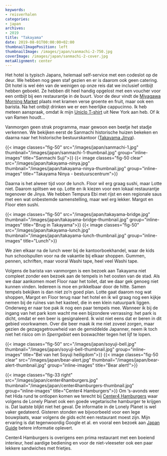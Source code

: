```yaml
---
keywords:
- reisverhalen
categories:
- japan
archives:
- 2019
title: "Takayama"
date: 2019-08-01T00:00:00+02:00
thumbnailImagePosition: left
thumbnailImage: /images/japan/sanmachi-2-750.jpg
coverImage: /images/japan/sanmachi-2-cover.jpg
metaAlignment: center
---
```

Het hotel is typisch Japans, helemaal self-service met een codeslot op de deur. We hebben nog geen staf gezien en er is daarom ook geen catering. Dit hotel is wel één van de weinigen op onze reis dat we inclusief ontbijt hebben geboekt. Ze hebben dit heel handig opgelost met een voucher voor een ontbijt bij een restaurantje in de buurt.
Voor de deur vindt de [Miyagawa Morning Market](https://maps.app.goo.gl/ZYhVczE9GW9cXi8o7) plaats met kramen verse groente en fruit, maar ook een barista. Na het ontbijt drinken we er een heerlijke cappucinno. Ik heb meteen aanspraak, omdat ik mijn [Uniclo T-shirt](/images/new-york/uniqlo.jpg) uit New York aan heb. Of ik van Ramen houdt…

Vanmorgen geen strak programma, maar gewoon een beetje het stadje verkennen. We bekijken eerst de Sanmachi historische huizen bekeken en daarna naar het historische bestuurskantoor ([Takayama Jinya](https://www.pref.gifu.lg.jp/foreign-languages/English/tourism/takayama/)).

{{< image classes="fig-50" src="/images/japan/sanmachi-1.jpg" thumbnail="/images/japan/sanmachi-1-thumbnail.jpg" group="inline-images" title="Sanmachi Suji">}}
{{< image classes="fig-50 clear" src="/images/japan/takayama-ninya.jpg" thumbnail="/images/japan/takayama-ninya-thumbnail.jpg" group="inline-images" title="Takayama Ninya - bestuurscentrum">}}

Daarna is het alweer tijd voor de lunch. Floor wil erg graag sushi, maar Lotte niet. Daarom splitsen we op. Lotte en ik kiezen voor een lokaal restaurantje tegenover de Jinya. We hebben Tempura Ebi met rijst en een regionale saus met een wat onbestemde samenstelling, maar wel erg lekker. Margot en Floor eten sushi.

{{< image classes="fig-50" src="/images/japan/takayama-bridge.jpg" thumbnail="/images/japan/takayama-bridge-thumbnail.jpg" group="inline-images" title="Brug in Takayama">}}
{{< image classes="fig-50" src="/images/japan/takayama-lunch.jpg" thumbnail="/images/japan/takayama-lunch-thumbnail.jpg" group="inline-images" title="Lunch">}}

We zien elkaar na de lunch weer bij de kantoorboekhandel, waar de kids hun schoolspullen voor na de vakantie bij elkaar shoppen. Gummen, pennen, schriften, maar vooral Washi tape, heel veel Washi tape.

Volgens de barista van vanmorgen is een bezoek aan Takayama niet compleet zonder een bezoek aan de tempels in het oosten van de stad. Als we daar aankomen moet Floor naar het toilet, dat we daar gek genoeg niet kunnen vinden. Iedereen is moe en prikkelbaar door de hitte. Samen tempels bekijken is dan niet zo’n goed plan. Lotte gaat daarom nog wat shoppen, Margot en Floor terug naar het hotel en ik wil graag nog een kijkje nemen bij de ruïnes van het kasteel, die in een klein natuurpark liggen. Onderweg er naar toe pak ik nog een paar tempels mee. Wanneer ik bij de ingang van het park kom wacht me een bijzondere verrassing: het park is dicht, omdat er een beer is gesignaleerd. Ik wist niet eens dat er beren in dit gebied voorkwamen. Over die beer maak ik me niet zoveel zorgen, maar gezien de gezagsgetrouwheid van de gemiddelde Japanner, neem ik toch niet het risico om in _Sperrgebiet_ een boswachter tegen het lijf te lopen.

{{< image classes="fig-50" src="/images/japan/soyuji-bell.jpg" thumbnail="/images/japan/soyuji-bell-thumbnail.jpg" group="inline-images" title="Bel van het Soyuji heiligdom">}}
{{< image classes="fig-50 clear" src="/images/japan/bear-alert.jpg" thumbnail="/images/japan/bear-alert-thumbnail.jpg" group="inline-images" title="Bear alert!">}}

{{< image classes="fig-33 right" src="/images/japan/center4hamburgers.jpg" thumbnail="/images/japan/center4hamburgers-thumbnail.jpg" group="inline-images" title="Center4 Hamburgers">}}
Om ‘s-avonds weer het Hida rund te ontlopen komen we terecht bij [Center4 Hamburgers](http://tiger-center4.com/) waar volgens de Lonely Planet ook een goede vegetarische hamburger te krijgen is. Dat laatste blijkt niet het geval. De informatie in de Lonely Planet is wel vaker gedateerd. Gisteren stonden we bijvoorbeeld voor een lege bouwplaats, waar volgens de gids echt een restaurant moest zijn. Mijn ervaring is dat tegenwoordig Google et al. en vooral een bezoek aan [Japan Guide](https://www.japan-guide.com/) betere informatie oplevert.

Center4 Hamburgers is overigens een prima restaurant met een boeiend interieur, heel aardige bediening en voor de niet-vleeseter ook een paar lekkere sandwiches met frietjes.
